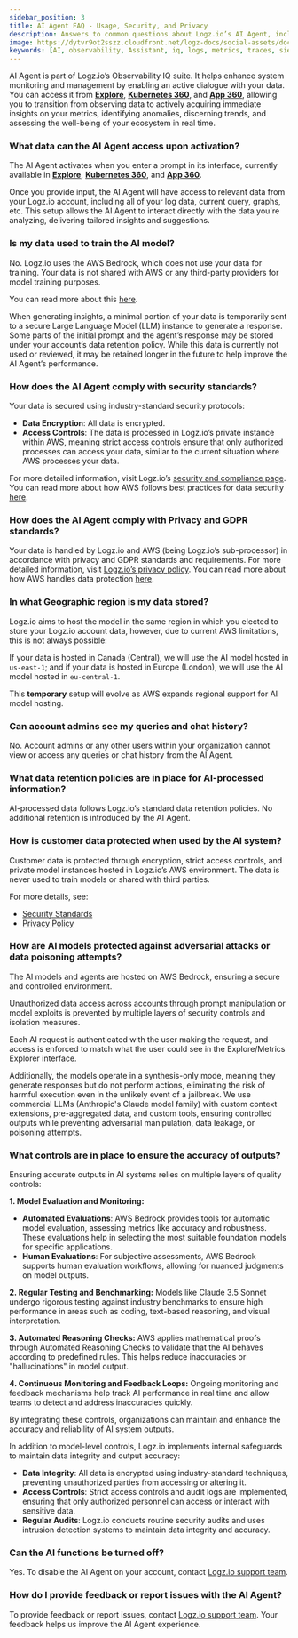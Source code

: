 ```yaml
---
sidebar_position: 3
title: AI Agent FAQ - Usage, Security, and Privacy 
description: Answers to common questions about Logz.io’s AI Agent, including usage, security, data access, and privacy.
image: https://dytvr9ot2sszz.cloudfront.net/logz-docs/social-assets/docs-social.jpg
keywords: [AI, observability, Assistant, iq, logs, metrics, traces, siem, insights, analysis, services, logz.io]
---
```


AI Agent is part of Logz.io’s Observability IQ suite. It helps enhance system monitoring and management by enabling an active dialogue with your data. You can access it from **[Explore](https://app.logz.io/#/dashboard/explore)**, **[Kubernetes 360](https://app.logz.io/#/dashboard/observability/k8s360)**, and **[App 360](https://app.logz.io/#/dashboard/spm/services/table)**, allowing you to transition from observing data to actively acquiring immediate insights on your metrics, identifying anomalies, discerning trends, and assessing the well-being of your ecosystem in real time.

### What data can the AI Agent access upon activation?​

The AI Agent activates when you enter a prompt in its interface, currently available in **[Explore](https://app.logz.io/#/dashboard/explore)**, **[Kubernetes 360](https://app.logz.io/#/dashboard/observability/k8s360)**, and **[App 360](https://app.logz.io/#/dashboard/spm/services/table)**. 

Once you provide input, the AI Agent will have access to relevant data from your Logz.io account, including all of your log data, current query,  graphs, etc. This setup allows the AI Agent to interact directly with the data you're analyzing, delivering tailored insights and suggestions.

### Is my data used to train the AI model?

No. Logz.io uses the AWS Bedrock, which does not use your data for training. Your data is not shared with AWS or any third-party providers for model training purposes.

You can read more about this [here](https://aws.amazon.com/bedrock/faqs/#product-faqs#bedrock-faqs#security-and-privacy).

When generating insights, a minimal portion of your data is temporarily sent to a secure Large Language Model (LLM) instance to generate a response. Some parts of the initial prompt and the agent’s response may be stored under your account’s data retention policy. While this data is currently not used or reviewed, it may be retained longer in the future to help improve the AI Agent’s performance.

### How does the AI Agent comply with security standards?

Your data is secured using industry-standard security protocols: 
* **Data Encryption**: All data is encrypted.
* **Access Controls**: The data is processed in Logz.io’s private instance within AWS, meaning strict access controls ensure that only authorized processes can access your data, similar to the current situation where AWS processes your data. 

For more detailed information, visit Logz.io’s [security and compliance page](https://logz.io/platform/features/soc-2-compliance/). You can read more about how AWS follows best practices for data security [here](https://aws.amazon.com/bedrock/faqs/#product-faqs#bedrock-faqs#general:~:text=Why%20should%20I%20use%20Amazon%20Bedrock%3F).

### How does the AI Agent comply with Privacy and GDPR standards?​​

Your data is handled by Logz.io and AWS (being Logz.io’s sub-processor) in accordance with privacy and GDPR standards and requirements. For more detailed information, visit [Logz.io’s privacy policy](https://logz.io/about-us/privacy-policy/). You can read more about how AWS handles data protection [here](https://aws.amazon.com/bedrock/faqs/#product-faqs#bedrock-faqs#general:~:text=Why%20should%20I%20use%20Amazon%20Bedrock%3F).

### In what Geographic region is my data stored?

Logz.io aims to host the model in the same region in which you elected to store  your Logz.io account data, however, due to current AWS limitations, this is not always possible:

If your data is hosted in Canada (Central), we will use the AI model hosted in `us-east-1`; and if your data is hosted in Europe (London), we will use the AI model hosted in `eu-central-1`. 

This **temporary** setup will evolve as AWS expands regional support for AI model hosting.

### Can account admins see my queries and chat history?​

No. Account admins or any other users within your organization cannot view or access any queries or chat history from the AI Agent.

### What data retention policies are in place for AI-processed information?

AI-processed data follows Logz.io’s standard data retention policies. No additional retention is introduced by the AI Agent.

### How is customer data protected when used by the AI system?

Customer data is protected through encryption, strict access controls, and private model instances hosted in Logz.io’s AWS environment. The data is never used to train models or shared with third parties.

For more details, see:
* [Security Standards](https://logz.io/platform/features/soc-2-compliance/)
* [Privacy Policy](https://logz.io/about-us/privacy-policy/)


### How are AI models protected against adversarial attacks or data poisoning attempts?

The AI models and agents are hosted on AWS Bedrock, ensuring a secure and controlled environment. 

Unauthorized data access across accounts through prompt manipulation or model exploits is prevented by multiple layers of security controls and isolation measures.

Each AI request is authenticated with the user making the request, and access is enforced to match what the user could see in the Explore/Metrics Explorer interface. 

Additionally, the models operate in a synthesis-only mode, meaning they generate responses but do not perform actions, eliminating the risk of harmful execution even in the unlikely event of a jailbreak. We use commercial LLMs (Anthropic's Claude model family) with custom context extensions, pre-aggregated data, and custom tools, ensuring controlled outputs while preventing adversarial manipulation, data leakage, or poisoning attempts.

### What controls are in place to ensure the accuracy of outputs?

Ensuring accurate outputs in AI systems relies on multiple layers of quality controls:

**1. Model Evaluation and Monitoring:**
* **Automated Evaluations**: AWS Bedrock provides tools for automatic model evaluation, assessing metrics like accuracy and robustness. These evaluations help in selecting the most suitable foundation models for specific applications.
* **Human Evaluations**: For subjective assessments, AWS Bedrock supports human evaluation workflows, allowing for nuanced judgments on model outputs.

**2. Regular Testing and Benchmarking:**
Models like Claude 3.5 Sonnet undergo rigorous testing against industry benchmarks to ensure high performance in areas such as coding, text-based reasoning, and visual interpretation.

**3. Automated Reasoning Checks:**
​​AWS applies mathematical proofs through Automated Reasoning Checks to validate that the AI behaves according to predefined rules. This helps reduce inaccuracies or "hallucinations" in model output.

**4. Continuous Monitoring and Feedback Loops:**
Ongoing monitoring and feedback mechanisms help track AI performance in real time and allow teams to detect and address inaccuracies quickly.

By integrating these controls, organizations can maintain and enhance the accuracy and reliability of AI system outputs.

In addition to model-level controls, Logz.io implements internal safeguards to maintain data integrity and output accuracy:
* **Data Integrity**: All data is encrypted using industry-standard techniques, preventing unauthorized parties from accessing or altering it.
* **Access Controls**: Strict access controls and audit logs are implemented, ensuring that only authorized personnel can access or interact with sensitive data.
* **Regular Audits**: Logz.io conducts routine security audits and uses intrusion detection systems to maintain data integrity and accuracy.

### Can the AI functions be turned off?

Yes. To disable the AI Agent on your account, contact [Logz.io support team](mailto:help@logz.io). 

### How do I provide feedback or report issues with the AI Agent?​

To provide feedback or report issues, contact [Logz.io support team](mailto:help@logz.io). Your feedback helps us improve the AI Agent experience.

